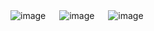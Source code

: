 ![image](https://user-images.githubusercontent.com/1501327/137407051-ba0b8566-8b11-47fa-8f29-e88b4ed2226e.png) 　 
![image](https://user-images.githubusercontent.com/1501327/137407143-70566f7d-ce69-4dc5-8f02-ea17ca4c8481.png) 　 
![image](https://user-images.githubusercontent.com/1501327/137407268-797641b8-ffd9-433e-ab0e-aa05b0474c5d.png)

